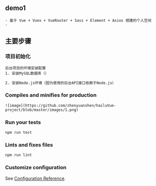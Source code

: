 ## demo1
```
- 基于 Vue + Vuex + VueRouter + Sass + Element + Axios 搭建的个人空间
- 
```
## 主要步骤
### 项目初始化
```
后台项目的环境安装配置
1. 安装MySQL数据库（）

2. 安装Node.js环境（因为使用的后台API接口依赖于Node.js）
```

### Compiles and minifies for production
```
![image](https://github.com/zhenyuanshen/hailuVue-project/blob/master/images/1.png)
```

### Run your tests
```
npm run test
```

### Lints and fixes files
```
npm run lint
```

### Customize configuration
See [Configuration Reference](https://cli.vuejs.org/config/).
